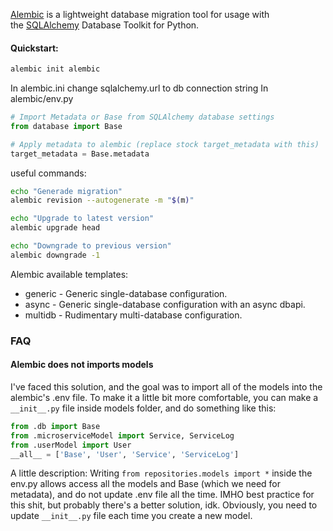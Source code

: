  [Alembic](https://alembic.sqlalchemy.org/) is a lightweight database migration tool for usage with the [SQLAlchemy](https://www.sqlalchemy.org/) Database Toolkit for Python.
#### Quickstart:
```bash 
alembic init alembic
```
In alembic.ini change sqlalchemy.url to db connection string
In alembic/env.py
```python
# Import Metadata or Base from SQLAlchemy database settings
from database import Base

# Apply metadata to alembic (replace stock target_metadata with this)
target_metadata = Base.metadata
```

useful commands:
```bash
echo "Generade migration"
alembic revision --autogenerate -m "$(m)"

echo "Upgrade to latest version"
alembic upgrade head

echo "Downgrade to previous version"
alembic downgrade -1
```


Alembic available templates:
 - generic - Generic single-database configuration.
 - async - Generic single-database configuration with an async dbapi.
 - multidb - Rudimentary multi-database configuration.

### FAQ
#### Alembic does not imports models
I've faced this solution, and the goal was to import all of the models into the alembic's .env file. To make it a little bit more comfortable, you can make a `__init__.py` file inside models folder, and do something like this:
```python 
from .db import Base
from .microserviceModel import Service, ServiceLog
from .userModel import User
__all__ = ['Base', 'User', 'Service', 'ServiceLog']
```
A little description:
Writing `from repositories.models import *` inside the env.py allows access all the models and Base (which we need for metadata), and do not update .env file all the time. IMHO best practice for this shit, but probably there's a better solution, idk. Obviously, you need to update `__init__.py` file each time you create a new model.